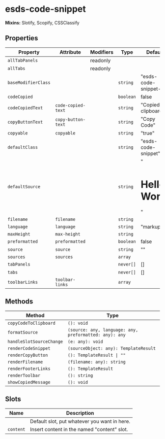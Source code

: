 # esds-code-snippet

**Mixins:** Slotify, Scopify, CSSClassify

## Properties

| Property            | Attribute          | Modifiers | Type      | Default                |
|---------------------|--------------------|-----------|-----------|------------------------|
| `allTabPanels`      |                    | readonly  |           |                        |
| `allTabs`           |                    | readonly  |           |                        |
| `baseModifierClass` |                    |           | `string`  | "esds-code-snippet--"  |
| `codeCopied`        |                    |           | `boolean` | false                  |
| `codeCopiedText`    | `code-copied-text` |           | `string`  | "Copied to clipboard"  |
| `copyButtonText`    | `copy-button-text` |           | `string`  | "Copy Code"            |
| `copyable`          | `copyable`         |           | `string`  | "true"                 |
| `defaultClass`      |                    |           | `string`  | "esds-code-snippet"    |
| `defaultSource`     |                    |           | `string`  | "<h1>Hello World</h1>" |
| `filename`          | `filename`         |           | `string`  |                        |
| `language`          | `language`         |           | `string`  | "markup"               |
| `maxHeight`         | `max-height`       |           | `string`  |                        |
| `preformatted`      | `preformatted`     |           | `boolean` | false                  |
| `source`            | `source`           |           | `string`  | ""                     |
| `sources`           | `sources`          |           | `array`   |                        |
| `tabPanels`         |                    |           | `never[]` | []                     |
| `tabs`              |                    |           | `never[]` | []                     |
| `toolbarLinks`      | `toolbar-links`    |           | `array`   |                        |

## Methods

| Method                   | Type                                             |
|--------------------------|--------------------------------------------------|
| `copyCodeToClipboard`    | `(): void`                                       |
| `formatSource`           | `(source: any, language: any, preformatted: any): any` |
| `handleSlotSourceChange` | `(e: any): void`                                 |
| `renderCodeSnippet`      | `(sourceObject: any): TemplateResult`            |
| `renderCopyButton`       | `(): TemplateResult \| ""`                       |
| `renderFilename`         | `(filename: any): string`                        |
| `renderFooterLinks`      | `(): TemplateResult`                             |
| `renderToolbar`          | `(): string`                                     |
| `showCopiedMessage`      | `(): void`                                       |

## Slots

| Name      | Description                                  |
|-----------|----------------------------------------------|
|           | Default slot, put whatever you want in here. |
| `content` | Insert content in the named "content" slot.  |
